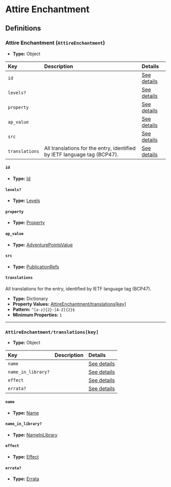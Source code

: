 # Attire Enchantment

## Definitions

### <a name="AttireEnchantment"></a> Attire Enchantment (`AttireEnchantment`)

- **Type:** Object

Key | Description | Details
:-- | :-- | :--
`id` |  | <a href="#AttireEnchantment/id">See details</a>
`levels?` |  | <a href="#AttireEnchantment/levels">See details</a>
`property` |  | <a href="#AttireEnchantment/property">See details</a>
`ap_value` |  | <a href="#AttireEnchantment/ap_value">See details</a>
`src` |  | <a href="#AttireEnchantment/src">See details</a>
`translations` | All translations for the entry, identified by IETF language tag (BCP47). | <a href="#AttireEnchantment/translations">See details</a>

#### <a name="AttireEnchantment/id"></a> `id`

- **Type:** <a href="../_Activatable.md#Id">Id</a>

#### <a name="AttireEnchantment/levels"></a> `levels?`

- **Type:** <a href="../_Activatable.md#Levels">Levels</a>

#### <a name="AttireEnchantment/property"></a> `property`

- **Type:** <a href="../_Activatable.md#Property">Property</a>

#### <a name="AttireEnchantment/ap_value"></a> `ap_value`

- **Type:** <a href="../_Activatable.md#AdventurePointsValue">AdventurePointsValue</a>

#### <a name="AttireEnchantment/src"></a> `src`

- **Type:** <a href="../source/_PublicationRef.md#PublicationRefs">PublicationRefs</a>

#### <a name="AttireEnchantment/translations"></a> `translations`

All translations for the entry, identified by IETF language tag (BCP47).

- **Type:** Dictionary
- **Property Values:** <a href="#AttireEnchantment/translations[key]">AttireEnchantment/translations[key]</a>
- **Pattern:** `^[a-z]{2}-[A-Z]{2}$`
- **Minimum Properties:** `1`

---

### <a name="AttireEnchantment/translations[key]"></a> `AttireEnchantment/translations[key]`

- **Type:** Object

Key | Description | Details
:-- | :-- | :--
`name` |  | <a href="#AttireEnchantment/translations[key]/name">See details</a>
`name_in_library?` |  | <a href="#AttireEnchantment/translations[key]/name_in_library">See details</a>
`effect` |  | <a href="#AttireEnchantment/translations[key]/effect">See details</a>
`errata?` |  | <a href="#AttireEnchantment/translations[key]/errata">See details</a>

#### <a name="AttireEnchantment/translations[key]/name"></a> `name`

- **Type:** <a href="../_Activatable.md#Name">Name</a>

#### <a name="AttireEnchantment/translations[key]/name_in_library"></a> `name_in_library?`

- **Type:** <a href="../_Activatable.md#NameInLibrary">NameInLibrary</a>

#### <a name="AttireEnchantment/translations[key]/effect"></a> `effect`

- **Type:** <a href="../_Activatable.md#Effect">Effect</a>

#### <a name="AttireEnchantment/translations[key]/errata"></a> `errata?`

- **Type:** <a href="../source/_Erratum.md#Errata">Errata</a>
